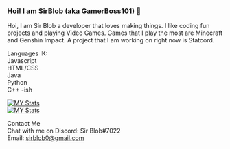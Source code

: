 ### Hoi! I am SirBlob (aka GamerBoss101) 👋

Hoi, I am Sir Blob a developer that loves making things. I like coding fun projects and playing Video Games. Games that I play the most are Minecraft and Genshin Impact. A project that I am working on right now is Statcord.

Languages IK: </br>
Javascript</br>
HTML/CSS</br>
Java</br>
Python</br>
C++ -ish</br>

[![MY Stats](https://github-readme-stats.vercel.app/api?username=GamerBoss101&layout=compact&show_icons=true)](https://github.com/GamerBoss101)<br>
[![MY Stats](https://github-readme-stats.vercel.app/api/top-langs/?username=GamerBoss101&layout=compact)](https://github.com/GamerBoss101)<br>


Contact Me</br>
Chat with me on Discord: Sir Blob#7022</br>
Email: <a>sirblob0@gmail.com</a>

<!--
**GamerBoss101/GamerBoss101** is a ✨ _special_ ✨ repository because its `README.md` (this file) appears on your GitHub profile.

[![Top Langs](https://github-readme-stats.vercel.app/api/top-langs/?username=GamerBoss101&layout=compact&show_icons=true)](https://github.com/GamerBoss101)

Here are some ideas to get you started:

- 🔭 I’m currently working on ...
- 🌱 I’m currently learning ...
- 👯 I’m looking to collaborate on ...
- 🤔 I’m looking for help with ...
- 💬 Ask me about ...
- 📫 How to reach me: ...
- 😄 Pronouns: ...
- ⚡ Fun fact: ...
-->
